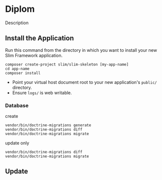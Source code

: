 # Diplom

Description

## Install the Application

Run this command from the directory in which you want to install your new Slim Framework application.

```
composer create-project slim/slim-skeleton [my-app-name]
cd app-name
composer install
```

* Point your virtual host document root to your new application's `public/` directory.
* Ensure `logs/` is web writable.

### Database
create
```
vendor/bin/doctrine-migrations generate
vendor/bin/doctrine-migrations diff
vendor/bin/doctrine-migrations migrate
```
update only
```
vendor/bin/doctrine-migrations diff
vendor/bin/doctrine-migrations migrate
```


## Update

